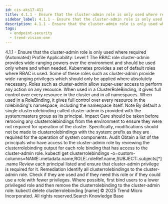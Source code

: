 ```yaml
---
id: cis-aks17-411
title: 4.1.1 - Ensure that the cluster-admin role is only used where required (Automated)
sidebar_label: 4.1.1 - Ensure that the cluster-admin role is only used where required (Automated)
description: 4.1.1 - Ensure that the cluster-admin role is only used where required (Automated)
tags:
  - endpoint-security
  - trend-vision-one
---
```


 4.1.1 - Ensure that the cluster-admin role is only used where required (Automated) Profile Applicability: Level 1 The RBAC role cluster-admin provides wide-ranging powers over the environment and should be used only where and when needed. Kubernetes provides a set of default roles where RBAC is used. Some of these roles such as cluster-admin provide wide-ranging privileges which should only be applied where absolutely necessary. Roles such as cluster-admin allow super-user access to perform any action on any resource. When used in a ClusterRoleBinding, it gives full control over every resource in the cluster and in all namespaces. When used in a RoleBinding, it gives full control over every resource in the rolebinding's namespace, including the namespace itself. Note By default a single clusterrolebinding called cluster-admin is provided with the system:masters group as its principal. Impact Care should be taken before removing any clusterrolebindings from the environment to ensure they were not required for operation of the cluster. Specifically, modifications should not be made to clusterrolebindings with the system: prefix as they are required for the operation of system components. Audit Obtain a list of the principals who have access to the cluster-admin role by reviewing the clusterrolebinding output for each role binding that has access to the cluster-admin role. kubectl get clusterrolebindings -o=custom-columns=NAME:.metadata.name,ROLE:.roleRef.name,SUBJECT:.subjects[*].name Review each principal listed and ensure that cluster-admin privilege is required for it. Remediation Identify all clusterrolebindings to the cluster-admin role. Check if they are used and if they need this role or if they could use a role with fewer privileges. Where possible, first bind users to a lower privileged role and then remove the clusterrolebinding to the cluster-admin role: kubectl delete clusterrolebinding [name] © 2025 Trend Micro Incorporated. All rights reserved.Search Knowledge Base